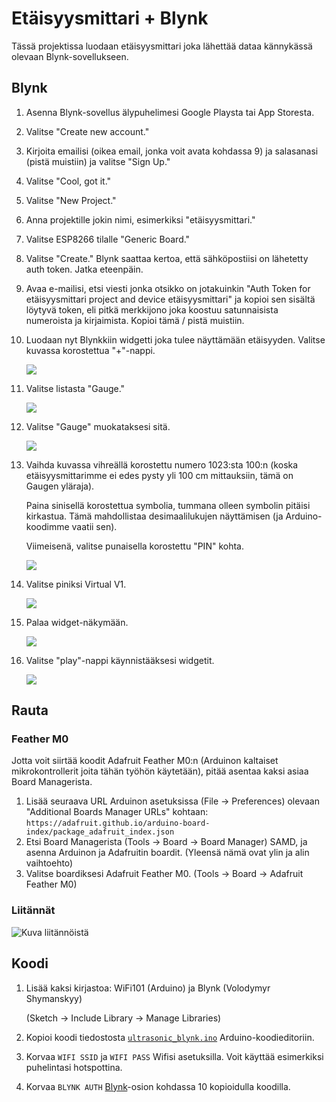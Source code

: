 # Etäisyysmittari + Blynk
Tässä projektissa luodaan etäisyysmittari joka lähettää dataa kännykässä olevaan Blynk-sovellukseen.

## Blynk
1. Asenna Blynk-sovellus älypuhelimesi Google Playsta tai App Storesta.
2. Valitse "Create new account."
3. Kirjoita emailisi (oikea email, jonka voit avata kohdassa 9) ja salasanasi (pistä muistiin) ja valitse "Sign Up."
4. Valitse "Cool, got it."
5. Valitse "New Project."
6. Anna projektille jokin nimi, esimerkiksi "etäisyysmittari."
7. Valitse ESP8266 tilalle "Generic Board."
8. Valitse "Create." Blynk saattaa kertoa, että sähköpostiisi on lähetetty auth token. Jatka eteenpäin.
9. Avaa e-mailisi, etsi viesti jonka otsikko on jotakuinkin "Auth Token for etäisyysmittari project and device etäisyysmittari" ja kopioi sen sisältä löytyvä token, eli pitkä merkkijono joka koostuu satunnaisista numeroista ja kirjaimista. Kopioi tämä / pistä muistiin.
10. Luodaan nyt Blynkkiin widgetti joka tulee näyttämään etäisyyden. Valitse kuvassa korostettua "+"-nappi.

    ![](../media/ultrasonic-blynk/kuva-01.png)
11. Valitse listasta "Gauge."

    ![](../media/ultrasonic-blynk/kuva-02.png)
12. Valitse "Gauge" muokataksesi sitä.

    ![](../media/ultrasonic-blynk/kuva-03.png)
13. Vaihda kuvassa vihreällä korostettu numero 1023:sta 100:n (koska etäisyysmittarimme ei edes pysty yli 100 cm mittauksiin, tämä on Gaugen yläraja).

    Paina sinisellä korostettua symbolia, tummana olleen symbolin pitäisi kirkastua. Tämä mahdollistaa desimaalilukujen näyttämisen (ja Arduino-koodimme vaatii sen).

    Viimeisenä, valitse punaisella korostettu "PIN" kohta.

    ![](../media/ultrasonic-blynk/kuva-04.png)
14. Valitse piniksi Virtual V1.

    ![](../media/ultrasonic-blynk/kuva-05.png)
15. Palaa widget-näkymään.

    ![](../media/ultrasonic-blynk/kuva-06.png)
16. Valitse "play"-nappi käynnistääksesi widgetit.

    ![](../media/ultrasonic-blynk/kuva-07.png)

## Rauta
### Feather M0
Jotta voit siirtää koodit Adafruit Feather M0:n (Arduinon kaltaiset mikrokontrollerit joita tähän työhön käytetään), pitää asentaa kaksi asiaa Board Managerista.

1. Lisää seuraava URL Arduinon asetuksissa (File -> Preferences) olevaan "Additional Boards Manager URLs" kohtaan: `https://adafruit.github.io/arduino-board-index/package_adafruit_index.json`
2. Etsi Board Managerista (Tools -> Board -> Board Manager) SAMD, ja asenna Arduinon ja Adafruitin boardit. (Yleensä nämä ovat ylin ja alin vaihtoehto)
3. Valitse boardiksesi Adafruit Feather M0. (Tools -> Board -> Adafruit Feather M0)

### Liitännät
![Kuva liitännöistä](../media/ultrasonic-blynk/pins.png)

## Koodi
1. Lisää kaksi kirjastoa: WiFi101 (Arduino) ja Blynk (Volodymyr Shymanskyy)

   (Sketch -> Include Library -> Manage Libraries)
2. Kopioi koodi tiedostosta [`ultrasonic_blynk.ino`](ultrasonic_blynk.ino) Arduino-koodieditoriin.
3. Korvaa `WIFI SSID` ja `WIFI PASS` Wifisi asetuksilla. Voit käyttää esimerkiksi puhelintasi hotspottina.
4. Korvaa `BLYNK AUTH` [Blynk](#blynk)-osion kohdassa 10 kopioidulla koodilla.
